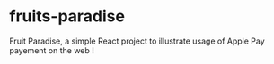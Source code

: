 # fruits-paradise
Fruit Paradise, a simple React project to illustrate usage of Apple Pay payement on the web !

